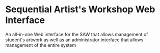 # Sequential Artist's Workshop Web Interface
An all-in-one Web interface for the SAW that allows management of student's artwork as well as an administrator interface that allows management of the entire system